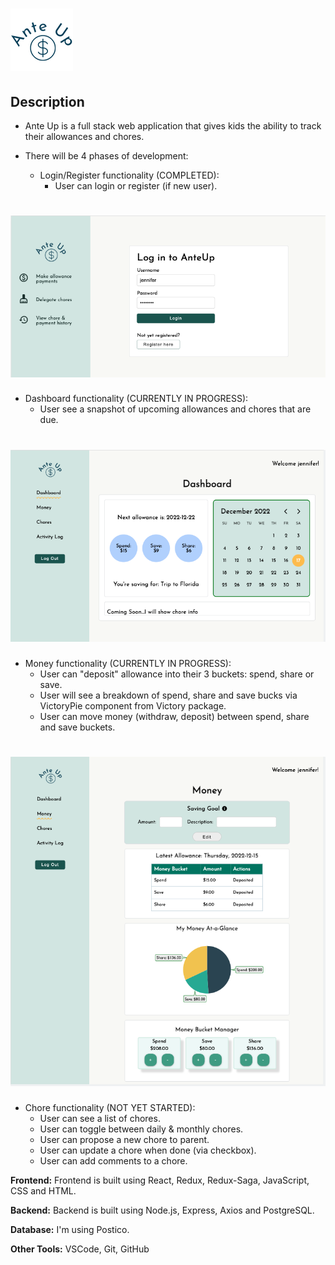 
# ![image of ante-up logo](./public/images/ante_up_welcome.png)

## Description

* Ante Up is a full stack web application that gives kids the ability to track their allowances and chores.
* There will be 4 phases of development:

  * Login/Register functionality (COMPLETED):
    * User can login or register (if new user).

# ![image of dashboard](./public/images/ante_up_login.png)

* Dashboard functionality (CURRENTLY IN PROGRESS):
  * User see a snapshot of upcoming allowances and chores that are due.

# ![image of dashboard](./public/images/ante_up_dashboard.png)

* Money functionality (CURRENTLY IN PROGRESS):
  * User can "deposit" allowance into their 3 buckets: spend, share or save.
  * User will see a breakdown of spend, share and save bucks via VictoryPie component from Victory package.
  * User can move money (withdraw, deposit) between spend, share and save buckets.

# ![image of dashboard](./public/images/ante_up_money.png)

* Chore functionality (NOT YET STARTED):
  * User can see a list of chores.
  * User can toggle between daily & monthly chores.
  * User can propose a new chore to parent.
  * User can update a chore when done (via checkbox).
  * User can add comments to a chore.

**Frontend:** Frontend is built using React, Redux, Redux-Saga, JavaScript, CSS and HTML.

**Backend:** Backend is built using Node.js, Express, Axios and PostgreSQL.

**Database:** I'm using Postico.

**Other Tools:** VSCode, Git, GitHub
